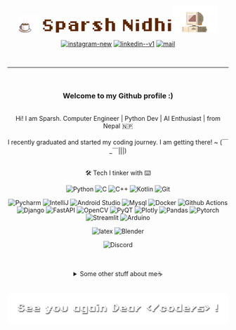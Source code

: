 <div align="center">
<img src="./assets/coffee_padded.gif" alt="Coffee" width="10%"/>
<img src="./assets/name.png" alt="Sparsh Nidhi" width="58%"/>
<img src="./assets/retro-pc-brown.gif" alt="Retro Pc" width="20%"/>
</div>

<div align="center">
    <p>
      <a href="https://www.instagram.com/high_on_caffiene"><img width="18" height="18" src="https://img.icons8.com/461212/material-rounded/18/instagram-new.png" alt="instagram-new"/></a>
      <a href="https://www.linkedin.com/in/sparsh-nidhi-74381915a "><img width="18" height="18" src="https://img.icons8.com/461212/material-rounded/18/linkedin--v1.png" alt="linkedin--v1"/></a>
      <a href="mailto:sparsh123nidhi@gmail.com"><img width="18" height="18" src="https://img.icons8.com/461212/material-rounded/18/mail.png" alt="mail"/></a>
    </p>
  </div>

<br>

---

<div align="center">
<br>
<h3>
Welcome to my Github profile :)
</h3>
<br>
</div>

<div align= "center">    
    Hi! I am Sparsh. Computer Engineer | Python Dev | AI Enthusiast | from Nepal 🇳🇵
  <br>
  <br>
    I recently graduated and started my coding journey. I am getting there! ~ (￣_￣|||)
  <br>
  <br>
</div>

<div align="center">

🛠️ Tech I tinker with ⌨️

![Python](https://img.shields.io/badge/%E2%80%8E%E2%80%8E%20-Python-5c423b?style=flat-square&logo=python&logoColor=fff0db)
![C](https://img.shields.io/badge/%E2%80%8E%E2%80%8E%20-C-5c423b?style=flat-square&logo=c&logoColor=fff0db)
![C++](https://img.shields.io/badge/%E2%80%8E%E2%80%8E%20-C%2B%2B-5c423b?style=flat-square&logo=c%2B%2B&logoColor=fff0db)
![Kotlin](https://img.shields.io/badge/%E2%80%8E%E2%80%8E%20-Kotlin-5c423b?style=flat-square&logo=kotlin&logoColor=fff0db)
![Git](https://img.shields.io/badge/%E2%80%8E%E2%80%8E%20-git-5c423b?style=flat-square&logo=git&logoColor=fff0db)

![Pycharm](https://img.shields.io/badge/IDE-Pycharm-a69279?style=flat-square&logo=pycharm&logoColor=fff0db)
![IntelliJ](https://img.shields.io/badge/IDE-IntelliJ-a69279?style=flat-square&logo=intellijidea&logoColor=fff0db)
![Android Studio](https://img.shields.io/badge/IDE-Android%20Studio-a69279?style=flat-square&logo=androidstudio&logoColor=fff0db)
![Mysql](https://img.shields.io/badge/Database-MySQL-a69279?style=flat-square&logo=mysql&logoColor=fff0db)
![Docker](https://img.shields.io/badge/Tools-Docker-a69279?style=flat-square&logo=docker&logoColor=fff0db)
![Github Actions](https://img.shields.io/badge/Tools-GitHub%20Actions-a69279?style=flat-square&logo=githubactions&logoColor=fff0db)
![Django](https://img.shields.io/badge/Library-Django-a69279?style=flat-square&logo=django&logoColor=fff0db)
![FastAPI](https://img.shields.io/badge/Library-FastAPI-a69279?style=flat-square&logo=fastapi&logoColor=fff0db)
![OpenCV](https://img.shields.io/badge/Library-OpenCV-a69279?style=flat-square&logo=opencv&logoColor=fff0db)
![PyQT](https://img.shields.io/badge/Library-PyQt-a69279?style=flat-square&logo=qt&logoColor=fff0db)
![Plotly](https://img.shields.io/badge/Library-Plotly-a69279?style=flat-square&logo=plotly&logoColor=fff0db)
![Pandas](https://img.shields.io/badge/Library-Pandas-a69279?style=flat-square&logo=pandas&logoColor=fff0db)
![Pytorch](https://img.shields.io/badge/Library-Pytorch-a69279?style=flat-square&logo=pytorch&logoColor=fff0db)
![Streamlit](https://img.shields.io/badge/Library-Streamlit-a69279?style=flat-square&logo=streamlit&logoColor=fff0db)
![Arduino](https://img.shields.io/badge/Hardware-Arduino-a69279?style=flat-square&logo=arduino&logoColor=fff0db)

![latex](https://img.shields.io/badge/PDF-Latex-a69279?style=flat-square&logo=latex&logoColor=fff0db)
![Blender](https://img.shields.io/badge/3D-Blender-a69279?style=flat-square&logo=blender&logoColor=fff0db)

![Discord](https://img.shields.io/badge/Discord-Chocolate_Wafer%238409-F5EBDD?style=for-the-badge&logo=discord&logoColor=fff0db&labelColor=5865F2)

<br>
<br>
<details>
  <summary>Some other stuff about me☕</summary>
  <br>
<p align ="center">

![Sparsh's Github Stats](https://github-readme-stats.vercel.app/api?username=chocolatewafer&show_icons=true&count_private=true&include_all_commits=true&theme=transparent) [![Top Langs](https://github-readme-stats.vercel.app/api/top-langs/?username=chocolatewafer&layout=compact&theme=transparent)](https://github.com/anuraghazra/github-readme-stats)

</p>


---

### Education

**🎓Bachelors in Computer Engineering** - Kathmandu Engineering College, Ktm

**🧪A Levels with Computer Science and Maths Major** - Saint Xavier's College, Ktm

### Papers

[AI Content Detection](https://www.nepjol.info/index.php/kjse/article/view/78343)

### Clubs

KEC Robotics Club **President** *2023-24*  
KEC Robotics Club **Event Manager** *2022-23*  
SXC A-Levels Society **Treasurer** *2017-18*

### I am into

[Art](https://www.instagram.com/artsybun_/) | Guitar | [Photography](https://www.instagram.com/high_on_caffiene/) | Basketball | Anime

Do checkout my blog: (Doesn't Exist Yet)

</div>

<div align ="center">
<br>

![See you](/assets/see_you.png)

</div>

<!--
**chocolatewafer/chocolatewafer** is a ✨ _special_ ✨ repository because its `README.md` (this file) appears on your GitHub profile.

Here are some ideas to get you started:

- 🔭 I’m currently working on ...
- 🌱 I’m currently learning ...
- 👯 I’m looking to collaborate on ...
- 🤔 I’m looking for help with ...
- 💬 Ask me about ...
- 📫 How to reach me: ...
- 😄 Pronouns: ...
- ⚡ Fun fact: ...
-->
